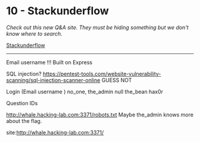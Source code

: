 # 10 - Stackunderflow

*Check out this new Q&A site. They must be hiding something but we don't know where to search.*

[Stackunderflow](http://whale.hacking-lab.com:3371/)

---


Email username !!!
Built on Express

SQL injection?
 https://pentest-tools.com/website-vulnerability-scanning/sql-injection-scanner-online
 GUESS NOT
 
Login (Email username )
 no_one, 
 the_admin
 null
 the_bean
 hax0r
 
Question IDs

http://whale.hacking-lab.com:3371/robots.txt
Maybe the_admin knows more about the flag.

site:http://whale.hacking-lab.com:3371/